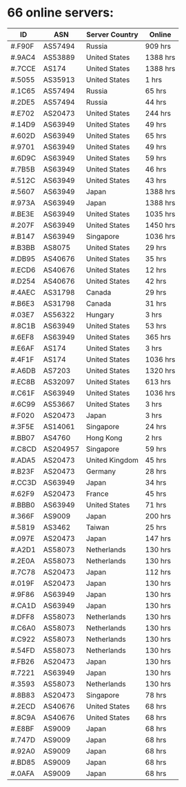# 66 online servers:

| ID | ASN | Server Country | Online |
| ------ | ------ | ------ | ------ |
| #.F90F | AS57494 | Russia | 909 hrs |
| #.9AC4 | AS53889 | United States | 1388 hrs |
| #.7CCE | AS174 | United States | 1388 hrs |
| #.5055 | AS35913 | United States | 1 hrs |
| #.1C65 | AS57494 | Russia | 65 hrs |
| #.2DE5 | AS57494 | Russia | 44 hrs |
| #.E702 | AS20473 | United States | 244 hrs |
| #.14D9 | AS63949 | United States | 49 hrs |
| #.602D | AS63949 | United States | 65 hrs |
| #.9701 | AS63949 | United States | 49 hrs |
| #.6D9C | AS63949 | United States | 59 hrs |
| #.7B5B | AS63949 | United States | 46 hrs |
| #.512C | AS63949 | United States | 43 hrs |
| #.5607 | AS63949 | Japan | 1388 hrs |
| #.973A | AS63949 | Japan | 1388 hrs |
| #.BE3E | AS63949 | United States | 1035 hrs |
| #.207F | AS63949 | United States | 1450 hrs |
| #.B147 | AS63949 | Singapore | 1036 hrs |
| #.B3BB | AS8075 | United States | 29 hrs |
| #.DB95 | AS40676 | United States | 35 hrs |
| #.ECD6 | AS40676 | United States | 12 hrs |
| #.D254 | AS40676 | United States | 42 hrs |
| #.4AEC | AS31798 | Canada | 29 hrs |
| #.B6E3 | AS31798 | Canada | 31 hrs |
| #.03E7 | AS56322 | Hungary | 3 hrs |
| #.8C1B | AS63949 | United States | 53 hrs |
| #.6EF8 | AS63949 | United States | 365 hrs |
| #.E6AF | AS174 | United States | 3 hrs |
| #.4F1F | AS174 | United States | 1036 hrs |
| #.A6DB | AS7203 | United States | 1320 hrs |
| #.EC8B | AS32097 | United States | 613 hrs |
| #.C61F | AS63949 | United States | 1036 hrs |
| #.6C99 | AS53667 | United States | 3 hrs |
| #.F020 | AS20473 | Japan | 3 hrs |
| #.3F5E | AS14061 | Singapore | 24 hrs |
| #.BB07 | AS4760 | Hong Kong | 2 hrs |
| #.C8CD | AS204957 | Singapore | 59 hrs |
| #.ADA5 | AS20473 | United Kingdom | 45 hrs |
| #.B23F | AS20473 | Germany | 28 hrs |
| #.CC3D | AS63949 | Japan | 34 hrs |
| #.62F9 | AS20473 | France | 45 hrs |
| #.BBB0 | AS63949 | United States | 71 hrs |
| #.366F | AS9009 | Japan | 200 hrs |
| #.5819 | AS3462 | Taiwan | 25 hrs |
| #.097E | AS20473 | Japan | 147 hrs |
| #.A2D1 | AS58073 | Netherlands | 130 hrs |
| #.2E0A | AS58073 | Netherlands | 130 hrs |
| #.7C78 | AS20473 | Japan | 112 hrs |
| #.019F | AS20473 | Japan | 130 hrs |
| #.9F86 | AS63949 | Japan | 130 hrs |
| #.CA1D | AS63949 | Japan | 130 hrs |
| #.DFF8 | AS58073 | Netherlands | 130 hrs |
| #.C6A0 | AS58073 | Netherlands | 130 hrs |
| #.C922 | AS58073 | Netherlands | 130 hrs |
| #.54FD | AS58073 | Netherlands | 130 hrs |
| #.FB26 | AS20473 | Japan | 130 hrs |
| #.7221 | AS63949 | Japan | 130 hrs |
| #.3593 | AS58073 | Netherlands | 130 hrs |
| #.8B83 | AS20473 | Singapore | 78 hrs |
| #.2ECD | AS40676 | United States | 68 hrs |
| #.8C9A | AS40676 | United States | 68 hrs |
| #.E8BF | AS9009 | Japan | 68 hrs |
| #.747D | AS9009 | Japan | 68 hrs |
| #.92A0 | AS9009 | Japan | 68 hrs |
| #.BD85 | AS9009 | Japan | 68 hrs |
| #.0AFA | AS9009 | Japan | 68 hrs |

